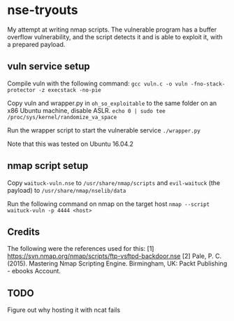 # nse-tryouts
My attempt at writing nmap scripts. The vulnerable program has a buffer overflow vulnerability, and the script detects it and is able to exploit it, with a prepared payload.

## vuln service setup
Compile vuln with the following command:
`gcc vuln.c -o vuln -fno-stack-protector -z execstack -no-pie`

Copy vuln and wrapper.py in `oh_so_exploitable` to the same folder  on an x86 Ubuntu machine, disable ASLR.
`echo 0 | sudo tee /proc/sys/kernel/randomize_va_space`

Run the wrapper script to start the vulnerable service
`./wrapper.py`

Note that this was tested on Ubuntu 16.04.2

## nmap script setup
Copy `waituck-vuln.nse` to `/usr/share/nmap/scripts` and `evil-waituck` (the payload) to `/usr/share/nmap/nselib/data`

Run the following command on nmap on the target host
`nmap --script waituck-vuln -p 4444 <host>`

## Credits
The following were the references used for this:
[1] https://svn.nmap.org/nmap/scripts/ftp-vsftpd-backdoor.nse
[2] Pale, P. C. (2015). Mastering Nmap Scripting Engine. Birmingham, UK: Packt Publishing - ebooks Account.

## TODO
Figure out why hosting it with ncat fails
